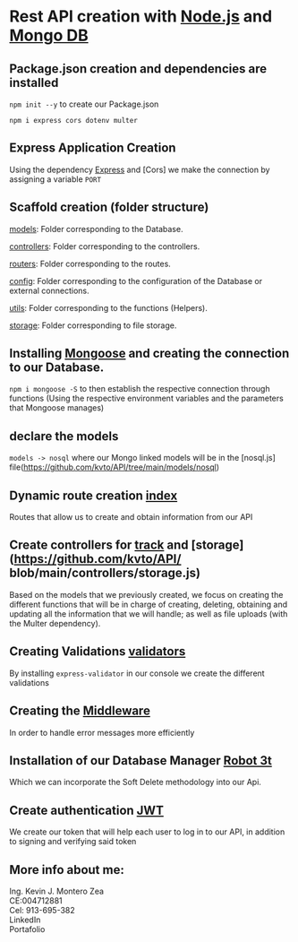 # Rest API creation with [Node.js](https://nodejs.org/es/) and [Mongo DB](https://www.mongodb.com/)

## Package.json creation and dependencies are installed

`npm init --y` to create our Package.json

`npm i express cors dotenv multer`

## Express Application Creation

Using the dependency [Express](http://expressjs.com/) and [Cors] we make the connection by assigning a variable `PORT`

## Scaffold creation (folder structure)

[models](https://github.com/kvto/API/tree/main/models): Folder corresponding to the Database.

[controllers](https://github.com/kvto/API/tree/main/controllers): Folder corresponding to the controllers.

[routers](https://github.com/kvto/API/tree/main/routes): Folder corresponding to the routes.

[config](https://github.com/kvto/API/tree/main/config): Folder corresponding to the configuration of the Database or external connections.

[utils](https://github.com/kvto/API/tree/main/utils): Folder corresponding to the functions (Helpers).

[storage](https://github.com/kvto/API/tree/main/storage): Folder corresponding to file storage.

## Installing [Mongoose](https://mongoosejs.com/) and creating the connection to our Database.

`npm i mongoose -S` to then establish the respective connection through functions (Using the respective environment variables and the parameters that Mongoose manages)

## declare the models

`models -> nosql` where our Mongo linked models will be in the [nosql.js] file(https://github.com/kvto/API/tree/main/models/nosql)

## Dynamic route creation [index](https://github.com/kvto/API/blob/main/routes/index.js)

Routes that allow us to create and obtain information from our API

## Create controllers for [track](https://github.com/kvto/API/blob/main/controllers/tracks.js) and [storage](https://github.com/kvto/API/ blob/main/controllers/storage.js)

Based on the models that we previously created, we focus on creating the different functions that will be in charge of creating, deleting, obtaining and updating all the information that we will handle; as well as file uploads (with the Multer dependency).

## Creating Validations [validators](https://github.com/kvto/API/blob/main/validators/tracks.js)

By installing `express-validator` in our console we create the different validations

## Creating the [Middleware](https://github.com/kvto/API/tree/main/middleware)

In order to handle error messages more efficiently

## Installation of our Database Manager [Robot 3t](https://robo-3t.software.informer.com/1.4/)

Which we can incorporate the Soft Delete methodology into our Api.

## Create authentication [JWT](https://jwt.io/)

We create our token that will help each user to log in to our API, in addition to signing and verifying said token

## More info about me: 
<div id="badges" >
Ing. Kevin J. Montero Zea 
</div>
<div id="badges" >
CE:004712881
</div>
<div id="badges" >
Cel: 913-695-382
</div>
<div id="badges" >
LinkedIn
</div>
<div id="badges" >
Portafolio
</div>
